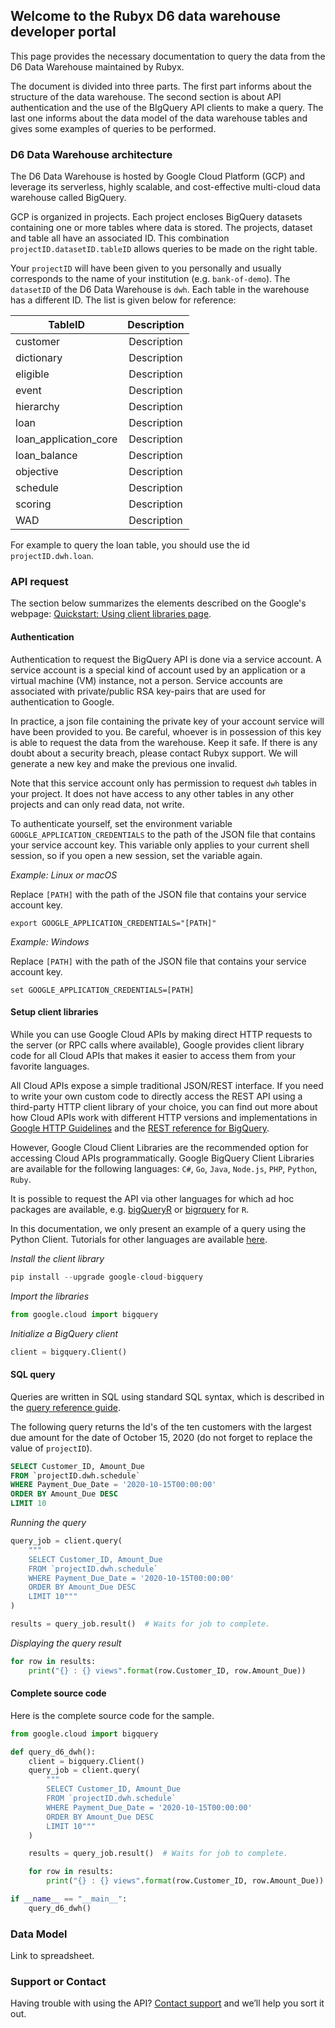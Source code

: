 ## Welcome to the Rubyx D6 data warehouse developer portal

This page provides the necessary documentation to query the data from the D6 Data Warehouse maintained by Rubyx. 

The document is divided into three parts. The first part informs about the structure of the data warehouse. The second section is about API authentication and the use of the BIgQuery API clients to make a query. The last one informs about the data model of the data warehouse tables and gives some examples of queries to be performed.

### D6 Data Warehouse architecture

The D6 Data Warehouse is hosted by Google Cloud Platform (GCP) and leverage its serverless, highly scalable, and cost-effective multi-cloud data warehouse called BigQuery. 

GCP is organized in projects. Each project encloses BigQuery datasets containing one or more tables where data is stored. The projects, dataset and table all have an associated ID. This combination `projectID.datasetID.tableID` allows queries to be made on the right table.

Your `projectID` will have been given to you personally and usually corresponds to the name of your institution (e.g. `bank-of-demo`). The `datasetID` of the D6 Data Warehouse is `dwh`. Each table in the warehouse has a different ID. The list is given below for reference:

| TableID        | Description           |
| ------------- |:-------------:| 
| customer     | Description | 
| dictionary     | Description      | 
| eligible | Description     | 
| event | Description      | 
| hierarchy  | Description     | 
| loan  | Description      | 
| loan_application_core  | Description     | 
| loan_balance | Description     | 
| objective | Description     | 
| schedule | Description      | 
| scoring | Description     | 
| WAD | Description     | 

For example to query the loan table, you should use the id `projectID.dwh.loan`.

### API request

The section below summarizes the elements described on the Google's webpage: [Quickstart: Using client libraries page](https://cloud.google.com/bigquery/docs/quickstarts/quickstart-client-libraries#client-libraries-install-python).

#### Authentication

Authentication to request the BigQuery API is done via a service account. A service account is a special kind of account used by an application or a virtual machine (VM) instance, not a person. Service accounts are associated with private/public RSA key-pairs that are used for authentication to Google.

In practice, a json file containing the private key of your account service will have been provided to you. Be careful, whoever is in possession of this key is able to request the data from the warehouse. Keep it safe. If there is any doubt about a security breach, please contact Rubyx support. We will generate a new key and make the previous one invalid.

Note that this service account only has permission to request `dwh` tables in your project. It does not have access to any other tables in any other projects and can only read data, not write.

To authenticate yourself, set the environment variable `GOOGLE_APPLICATION_CREDENTIALS` to the path of the JSON file that contains your service account key. This variable only applies to your current shell session, so if you open a new session, set the variable again. 

*Example: Linux or macOS*

Replace `[PATH]` with the path of the JSON file that contains your service account key. 

```
export GOOGLE_APPLICATION_CREDENTIALS="[PATH]" 
```

*Example: Windows*

Replace `[PATH]` with the path of the JSON file that contains your service account key. 

```
set GOOGLE_APPLICATION_CREDENTIALS=[PATH]
```

#### Setup client libraries

While you can use Google Cloud APIs by making direct HTTP requests to the server (or RPC calls where available), Google provides client library code for all Cloud APIs that makes it easier to access them from your favorite languages. 

All Cloud APIs expose a simple traditional JSON/REST interface. If you need to write your own custom code to directly access the REST API using a third-party HTTP client library of your choice, you can find out more about how Cloud APIs work with different HTTP versions and implementations in [Google HTTP Guidelines](https://cloud.google.com/apis/docs/http) and the [REST reference for BigQuery](https://cloud.google.com/bigquery/docs/reference/rest).

However, Google Cloud Client Libraries are the recommended option for accessing Cloud APIs programmatically. Google BigQuery Client Libraries are available for the following languages: `C#`, `Go`, `Java`, `Node.js`, `PHP`, `Python`, `Ruby`.

It is possible to request the API via other languages for which ad hoc packages are available, e.g. [bigQueryR](https://code.markedmondson.me/bigQueryR/) or [bigrquery](https://bigrquery.r-dbi.org/) for `R`. 

In this documentation, we only present an example of a query using the Python Client. Tutorials for other languages are available [here](https://cloud.google.com/bigquery/docs/quickstarts/quickstart-client-libraries#client-libraries-install-python).

*Install the client library*

```python
pip install --upgrade google-cloud-bigquery
```

*Import the libraries*

```python
from google.cloud import bigquery
```

*Initialize a BigQuery client*

```python
client = bigquery.Client()
```

#### SQL query

Queries are written in SQL using standard SQL syntax, which is described in the [query reference guide](https://cloud.google.com/bigquery/docs/reference/standard-sql/enabling-standard-sql).

The following query returns the Id's of the ten customers with the largest due amount for the date of October 15, 2020 (do not forget to replace the value of `projectID`).

```sql
SELECT Customer_ID, Amount_Due 
FROM `projectID.dwh.schedule` 
WHERE Payment_Due_Date = '2020-10-15T00:00:00' 
ORDER BY Amount_Due DESC 
LIMIT 10
```

*Running the query*

```python
query_job = client.query(
    """
    SELECT Customer_ID, Amount_Due 
    FROM `projectID.dwh.schedule` 
    WHERE Payment_Due_Date = '2020-10-15T00:00:00' 
    ORDER BY Amount_Due DESC 
    LIMIT 10"""
)

results = query_job.result()  # Waits for job to complete.
```

*Displaying the query result*

```python
for row in results:
    print("{} : {} views".format(row.Customer_ID, row.Amount_Due))
```

#### Complete source code
Here is the complete source code for the sample.

```python
from google.cloud import bigquery

def query_d6_dwh():
    client = bigquery.Client()
    query_job = client.query(
        """
        SELECT Customer_ID, Amount_Due 
        FROM `projectID.dwh.schedule` 
        WHERE Payment_Due_Date = '2020-10-15T00:00:00' 
        ORDER BY Amount_Due DESC 
        LIMIT 10"""
    )

    results = query_job.result()  # Waits for job to complete.

    for row in results:
        print("{} : {} views".format(row.Customer_ID, row.Amount_Due))

if __name__ == "__main__":
    query_d6_dwh()
```

### Data Model

Link to spreadsheet.

### Support or Contact

Having trouble with using the API? [Contact support](xxx) and we’ll help you sort it out.
